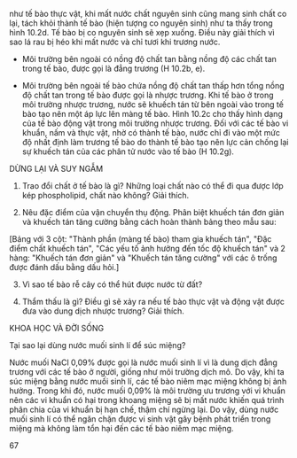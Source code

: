 như tế bào thực vật, khi mất nước chất nguyên sinh cũng mang sinh chất co lại, tách khỏi thành tế bào (hiện tượng co nguyên sinh) như ta thấy trong hình 10.2d. Tế bào bị co nguyên sinh sẽ xẹp xuống. Điều này giải thích vì sao lá rau bị héo khi mất nước và chỉ tươi khi trương nước.

- Môi trường bên ngoài có nồng độ chất tan bằng nồng độ các chất tan trong tế bào, được gọi là đẳng trương (H 10.2b, e).

- Môi trường bên ngoài tế bào chứa nồng độ chất tan thấp hơn tổng nồng độ chất tan trong tế bào được gọi là nhược trương. Khi tế bào ở trong môi trường nhược trương, nước sẽ khuếch tán từ bên ngoài vào trong tế bào tạo nên một áp lực lên màng tế bào. Hình 10.2c cho thấy hình dạng của tế bào động vật trong môi trường nhược trương. Đối với các tế bào vi khuẩn, nấm và thực vật, nhờ có thành tế bào, nước chỉ đi vào một mức độ nhất định làm trương tế bào do thành tế bào tạo nên lực cản chống lại sự khuếch tán của các phân tử nước vào tế bào (H 10.2g).

DỪNG LẠI VÀ SUY NGẪM

1. Trao đổi chất ở tế bào là gì? Những loại chất nào có thể đi qua được lớp kép phospholipid, chất nào không? Giải thích.

2. Nêu đặc điểm của vận chuyển thụ động. Phân biệt khuếch tán đơn giản và khuếch tán tăng cường bằng cách hoàn thành bảng theo mẫu sau:

[Bảng với 3 cột: "Thành phần (màng tế bào) tham gia khuếch tán", "Đặc điểm chất khuếch tán", "Các yếu tố ảnh hưởng đến tốc độ khuếch tán" và 2 hàng: "Khuếch tán đơn giản" và "Khuếch tán tăng cường" với các ô trống được đánh dấu bằng dấu hỏi.]

3. Vì sao tế bào rễ cây có thể hút được nước từ đất?

4. Thẩm thấu là gì? Điều gì sẽ xảy ra nếu tế bào thực vật và động vật được đưa vào dung dịch nhược trương? Giải thích.

KHOA HỌC VÀ ĐỜI SỐNG

Tại sao lại dùng nước muối sinh lí để súc miệng?

Nước muối NaCl 0,09% được gọi là nước muối sinh lí vì là dung dịch đẳng trương với các tế bào ở người, giống như môi trường dịch mô. Do vậy, khi ta súc miệng bằng nước muối sinh lí, các tế bào niêm mạc miệng không bị ảnh hưởng. Trong khi đó, nước muối 0,09% là môi trường ưu trương với vi khuẩn nên các vi khuẩn có hại trong khoang miệng sẽ bị mất nước khiến quá trình phân chia của vi khuẩn bị hạn chế, thậm chí ngừng lại. Do vậy, dùng nước muối sinh lí có thể ngăn chặn được vi sinh vật gây bệnh phát triển trong miệng mà không làm tổn hại đến các tế bào niêm mạc miệng.

67